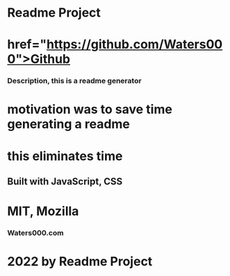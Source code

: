 
 # Readme Project     
 # href="https://github.com/Waters000">Github
  
        
### Description, this is a readme generator
# motivation was to save time generating a readme   
# this eliminates time   
## Built with JavaScript, CSS
# MIT, Mozilla          
### Waters000.com 
            
          
    
# 2022 by Readme Project

    
     
    